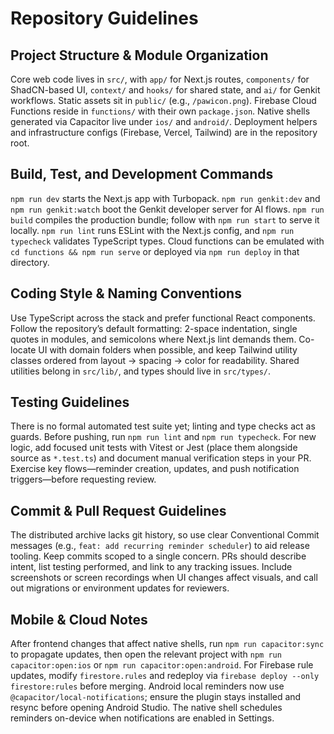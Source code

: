 # Repository Guidelines

## Project Structure & Module Organization
Core web code lives in `src/`, with `app/` for Next.js routes, `components/` for ShadCN-based UI, `context/` and `hooks/` for shared state, and `ai/` for Genkit workflows. Static assets sit in `public/` (e.g., `/pawicon.png`). Firebase Cloud Functions reside in `functions/` with their own `package.json`. Native shells generated via Capacitor live under `ios/` and `android/`. Deployment helpers and infrastructure configs (Firebase, Vercel, Tailwind) are in the repository root.

## Build, Test, and Development Commands
`npm run dev` starts the Next.js app with Turbopack. `npm run genkit:dev` and `npm run genkit:watch` boot the Genkit developer server for AI flows. `npm run build` compiles the production bundle; follow with `npm run start` to serve it locally. `npm run lint` runs ESLint with the Next.js config, and `npm run typecheck` validates TypeScript types. Cloud functions can be emulated with `cd functions && npm run serve` or deployed via `npm run deploy` in that directory.

## Coding Style & Naming Conventions
Use TypeScript across the stack and prefer functional React components. Follow the repository’s default formatting: 2-space indentation, single quotes in modules, and semicolons where Next.js lint demands them. Co-locate UI with domain folders when possible, and keep Tailwind utility classes ordered from layout → spacing → color for readability. Shared utilities belong in `src/lib/`, and types should live in `src/types/`.

## Testing Guidelines
There is no formal automated test suite yet; linting and type checks act as guards. Before pushing, run `npm run lint` and `npm run typecheck`. For new logic, add focused unit tests with Vitest or Jest (place them alongside source as `*.test.ts`) and document manual verification steps in your PR. Exercise key flows—reminder creation, updates, and push notification triggers—before requesting review.

## Commit & Pull Request Guidelines
The distributed archive lacks git history, so use clear Conventional Commit messages (e.g., `feat: add recurring reminder scheduler`) to aid release tooling. Keep commits scoped to a single concern. PRs should describe intent, list testing performed, and link to any tracking issues. Include screenshots or screen recordings when UI changes affect visuals, and call out migrations or environment updates for reviewers.

## Mobile & Cloud Notes
After frontend changes that affect native shells, run `npm run capacitor:sync` to propagate updates, then open the relevant project with `npm run capacitor:open:ios` or `npm run capacitor:open:android`. For Firebase rule updates, modify `firestore.rules` and redeploy via `firebase deploy --only firestore:rules` before merging.
Android local reminders now use `@capacitor/local-notifications`; ensure the plugin stays installed and resync before opening Android Studio. The native shell schedules reminders on-device when notifications are enabled in Settings.
